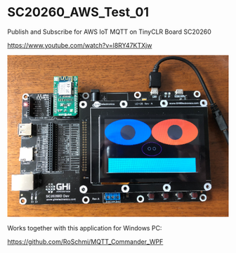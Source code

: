 # SC20260_AWS_Test_01
Publish and Subscribe for AWS IoT MQTT on TinyCLR Board SC20260

https://www.youtube.com/watch?v=l8RY47KTXjw

![Gallery](https://github.com/RoSchmi/SC20260_AWS_Test_01/blob/master/pictures/SC20260_Home_Surveillance.png)

Works together with this application for Windows PC:

https://github.com/RoSchmi/MQTT_Commander_WPF
